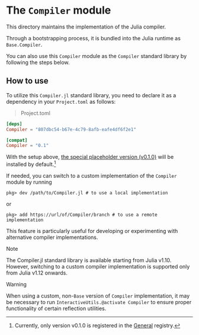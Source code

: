 # The `Compiler` module

This directory maintains the implementation of the Julia compiler.

Through a bootstrapping process, it is bundled into the Julia runtime as `Base.Compiler`.

You can also use this `Compiler` module as the `Compiler` standard library by following the steps below.

## How to use

To utilize this `Compiler.jl` standard library, you need to declare it as a dependency in
your `Project.toml` as follows:
> Project.toml
```toml
[deps]
Compiler = "807dbc54-b67e-4c79-8afb-eafe4df6f2e1"

[compat]
Compiler = "0.1"
```

With the setup above, [the special placeholder version (v0.1.0)](https://github.com/JuliaLang/BaseCompiler.jl)
will be installed by default.[^1]

[^1]: Currently, only version v0.1.0 is registered in the [General](https://github.com/JuliaRegistries/General) registry.

If needed, you can switch to a custom implementation of the `Compiler` module by running
```julia-repl
pkg> dev /path/to/Compiler.jl # to use a local implementation
```
or
```julia-repl
pkg> add https://url/of/Compiler/branch # to use a remote implementation
```
This feature is particularly useful for developing or experimenting with alternative compiler implementations.

> [!note]
> The Compiler.jl standard library is available starting from Julia v1.10.
> However, switching to a custom compiler implementation is supported only from
> Julia v1.12 onwards.

> [!warning]
> When using a custom, non-`Base` version of `Compiler` implementation, it may be necessary
> to run `InteractiveUtils.@activate Compiler` to ensure proper functionality of certain
> reflection utilities.
